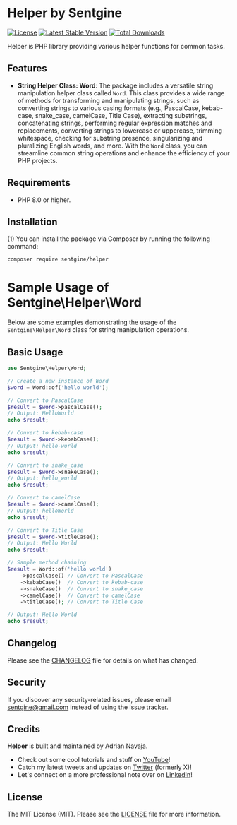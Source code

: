 # Helper by Sentgine

[![License](https://img.shields.io/badge/license-MIT-blue.svg)](LICENSE.md)
[![Latest Stable Version](https://img.shields.io/packagist/v/sentgine/helper.svg)](https://packagist.org/sentgine/helper)
[![Total Downloads](https://img.shields.io/packagist/dt/sentgine/helper.svg)](https://packagist.org/packages/sentgine/helper)

Helper is PHP library providing various helper functions for common tasks.

## Features

- **String Helper Class: Word**: The package includes a versatile string manipulation helper class called `Word`. This class provides a wide range of methods for transforming and manipulating strings, such as converting strings to various casing formats (e.g., PascalCase, kebab-case, snake_case, camelCase, Title Case), extracting substrings, concatenating strings, performing regular expression matches and replacements, converting strings to lowercase or uppercase, trimming whitespace, checking for substring presence, singularizing and pluralizing English words, and more. With the `Word` class, you can streamline common string operations and enhance the efficiency of your PHP projects.

## Requirements
- PHP 8.0 or higher.

## Installation

(1) You can install the package via Composer by running the following command:

```bash
composer require sentgine/helper
```

# Sample Usage of Sentgine\Helper\Word

Below are some examples demonstrating the usage of the `Sentgine\Helper\Word` class for string manipulation operations.

## Basic Usage

```php
use Sentgine\Helper\Word;

// Create a new instance of Word
$word = Word::of('hello world');

// Convert to PascalCase
$result = $word->pascalCase();
// Output: HelloWorld
echo $result;

// Convert to kebab-case
$result = $word->kebabCase();
// Output: hello-world
echo $result;

// Convert to snake_case
$result = $word->snakeCase();
// Output: hello_world
echo $result;

// Convert to camelCase
$result = $word->camelCase();
// Output: helloWorld
echo $result;

// Convert to Title Case
$result = $word->titleCase();
// Output: Hello World
echo $result;

// Sample method chaining
$result = Word::of('hello world')
    ->pascalCase() // Convert to PascalCase
    ->kebabCase()  // Convert to kebab-case
    ->snakeCase()  // Convert to snake_case
    ->camelCase()  // Convert to camelCase
    ->titleCase(); // Convert to Title Case

// Output: Hello World
echo $result;
```

## Changelog
Please see the [CHANGELOG](https://github.com/sentgine/helper/blob/main/CHANGELOG.md) file for details on what has changed.

## Security
If you discover any security-related issues, please email sentgine@gmail.com instead of using the issue tracker.

## Credits
**Helper** is built and maintained by Adrian Navaja.
- Check out some cool tutorials and stuff on [YouTube](https://www.youtube.com/@sentgine)!
- Catch my latest tweets and updates on [Twitter](https://twitter.com/sentgine) (formerly X)!
- Let's connect on a more professional note over on [LinkedIn](https://www.linkedin.com/in/adrian-navaja/)!

## License
The MIT License (MIT). Please see the [LICENSE](https://github.com/sentgine/helper/blob/main/LICENSE) file for more information.